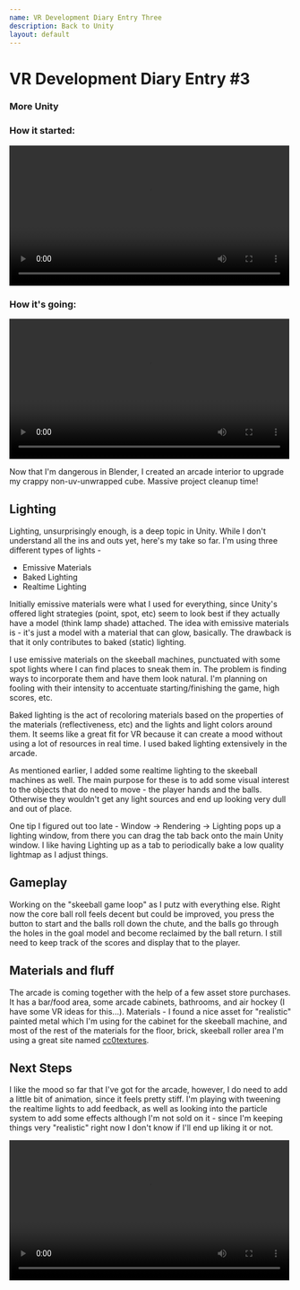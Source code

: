 ```yaml
---
name: VR Development Diary Entry Three
description: Back to Unity
layout: default
---
```


# VR Development Diary Entry #3
### More Unity



### How it started:

<video controls width='500'>
    <source src="/assets/vr/old-whack-a-mole.mp4">
</video>



### How it's going:

<video controls width='500'>
    <source src="/assets/vr/kinetic-arcade.mp4">
</video>

Now that I'm dangerous in Blender, I created an arcade interior to upgrade my crappy non-uv-unwrapped cube. Massive project cleanup time!

## Lighting

Lighting, unsurprisingly enough, is a deep topic in Unity. While I don't understand all the ins and outs yet, here's my take so far.  I'm using three different types of lights -

* Emissive Materials
* Baked Lighting
* Realtime Lighting

Initially emissive materials were what I used for everything, since Unity's offered light strategies (point, spot, etc) seem to look best if they actually have a model (think lamp shade) attached. The idea with emissive materials is - it's just a model with a material that can glow, basically. The drawback is that it only contributes to baked (static) lighting. 

I use emissive materials on the skeeball machines, punctuated with some spot lights where I can find places to sneak them in. The problem is finding ways to incorporate them and have them look natural. I'm planning on fooling with their intensity to accentuate starting/finishing the game, high scores, etc.

Baked lighting is the act of recoloring materials based on the properties of the materials (reflectiveness, etc) and the lights and light colors around them.  It seems like a great fit for VR because it can create a mood without using a lot of resources in real time. I used baked lighting extensively in the arcade.

As mentioned earlier, I added some realtime lighting to the skeeball machines as well. The main purpose for these is to add some visual interest to the objects that do need to move - the player hands and the balls. Otherwise they wouldn't get any light sources and end up looking very dull and out of place. 

One tip I figured out too late - Window -> Rendering -> Lighting pops up a lighting window, from there you can drag the tab back onto the main Unity window.  I like having Lighting up as a tab to periodically bake a low quality lightmap as I adjust things.

## Gameplay

Working on the "skeeball game loop" as I putz with everything else.  Right now the core ball roll feels decent but could be improved, you press the button to start and the balls roll down the chute, and the balls go through the holes in the goal model and become reclaimed by the ball return. I still need to keep track of the scores and display that to the player.

## Materials and fluff

The arcade is coming together with the help of a few asset store purchases. It has a bar/food area, some arcade cabinets, bathrooms, and air hockey (I have some VR ideas for this...). Materials - I found a nice asset for "realistic" painted metal which I'm using for the cabinet for the skeeball machine, and most of the rest of the materials for the floor, brick, skeeball roller area I'm using a great site named [cc0textures](http://cc0textures.com).

## Next Steps

I like the mood so far that I've got for the arcade, however, I do need to add a little bit of animation, since it feels pretty stiff. I'm playing with tweening the realtime lights to add feedback, as well as looking into the particle system to add some effects although I'm not sold on it - since I'm keeping things very "realistic" right now I don't know if I'll end up liking it or not. 

<video controls width='500'>
    <source src="/assets/vr/kinetic-arcade-particles.mp4">
</video>